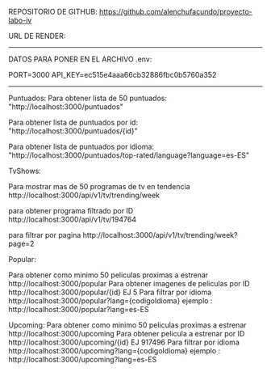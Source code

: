 REPOSITORIO DE GITHUB: https://github.com/alenchufacundo/proyecto-labo-iv

URL DE RENDER: 

--------------------------------------------------------------------------------------------

DATOS PARA PONER EN EL ARCHIVO .env: 

PORT=3000
API_KEY=ec515e4aaa66cb32886fbc0b5760a352

--------------------------------------------------------------------------------------------

Puntuados:
Para obtener lista de 50 puntuados: "http://localhost:3000/puntuados"

Para obtener lista de puntuados por id: "http://localhost:3000/puntuados/{id}"

Para obtener lista de puntuados por idioma: "http://localhost:3000/puntuados/top-rated/language?language=es-ES"

TvShows:

Para mostrar mas de 50 programas de tv en tendencia http://localhost:3000/api/v1/tv/trending/week

para obtener programa filtrado por ID http://localhost:3000/api/v1/tv/194764

para filtrar por pagina http://localhost:3000/api/v1/tv/trending/week?page=2

Popular:

Para obtener como minimo 50 peliculas proximas a estrenar http://localhost:3000/popular
Para obtener imagenes de peliculas por ID http://localhost:3000/popular/{id} EJ 5
Para filtrar por idioma http://localhost:3000/popular?lang={codigoIdioma} ejemplo : http://localhost:3000/popular?lang=es-ES


Upcoming: 
Para obtener como minimo 50 peliculas proximas a estrenar http://localhost:3000/upcoming
Para obtener pelicula a estrenar por ID http://localhost:3000/upcoming/{id} EJ 917496
Para filtrar por idioma http://localhost:3000/upcoming?lang={codigoIdioma} ejemplo : http://localhost:3000/upcoming?lang=es-ES 
